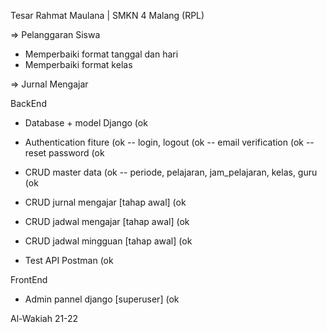 Tesar Rahmat Maulana | SMKN 4 Malang (RPL)

=> Pelanggaran Siswa

- Memperbaiki format tanggal dan hari
- Memperbaiki format kelas

=> Jurnal Mengajar

BackEnd

- Database + model Django (ok
- Authentication fiture (ok
     -- login, logout (ok
     -- email verification (ok
     -- reset password (ok

- CRUD master data (ok
    -- periode, pelajaran, jam_pelajaran, kelas, guru (ok

- CRUD jurnal mengajar [tahap awal] (ok
- CRUD jadwal mengajar [tahap awal] (ok
- CRUD jadwal mingguan [tahap awal] (ok

- Test API Postman (ok

FrontEnd
- Admin pannel django [superuser] (ok


Al-Wakiah 21-22